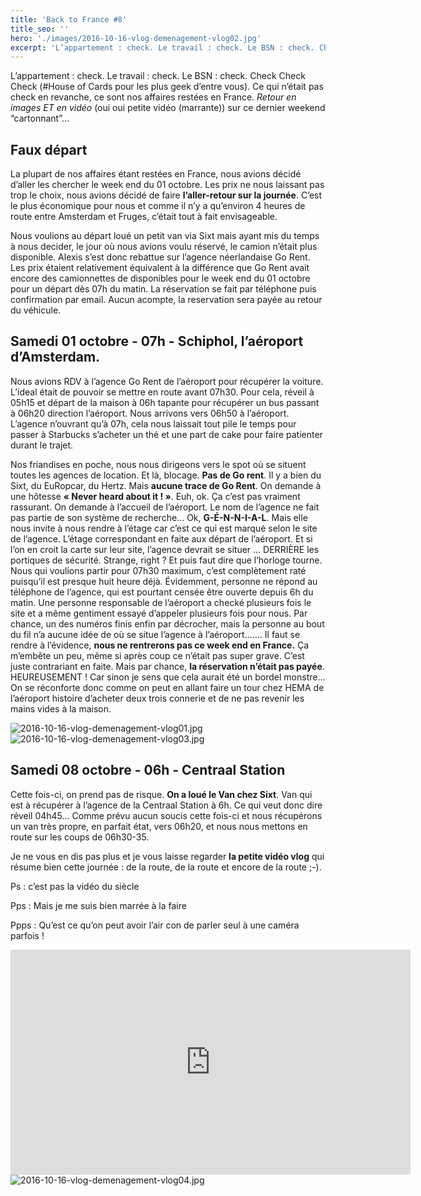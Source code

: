 ```yaml
---
title: 'Back to France #8'
title_seo: ''
hero: './images/2016-10-16-vlog-demenagement-vlog02.jpg'
excerpt: 'L’appartement : check. Le travail : check. Le BSN : check. Check Check Check (#House of Cards pour les plus geek d’entre vous). Ce qui n’était pas check en revanche, ce sont nos affaires restées en France. Retour en images ET en vidéo (oui oui petite vidéo (marrante)) sur ce dernier weekend “cartonnant”... Faux départ La plupart de'
---
```


L’appartement : check. Le travail : check. Le BSN : check. Check Check Check (#House of Cards pour les plus geek d’entre vous). Ce qui n’était pas check en revanche, ce sont nos affaires restées en France. _Retour en images ET en vidéo_ (oui oui petite vidéo (marrante)) sur ce dernier weekend “cartonnant”...

## Faux départ

La plupart de nos affaires étant restées en France, nous avions décidé d’aller les chercher le week end du 01 octobre. Les prix ne nous laissant pas trop le choix, nous avions décidé de faire **l’aller-retour sur la journée**. C’est le plus économique pour nous et comme il n’y a qu’environ 4 heures de route entre Amsterdam et Fruges, c’était tout à fait envisageable.

Nous voulions au départ loué un petit van via Sixt mais ayant mis du temps à nous decider, le jour où nous avions voulu réservé, le camion n’était plus disponible. Alexis s’est donc rebattue sur l’agence néerlandaise Go Rent. Les prix étaient relativement équivalent à la différence que Go Rent avait encore des camionnettes de disponibles pour le week end du 01 octobre pour un départ dès 07h du matin. La réservation se fait par téléphone puis confirmation par email. Aucun acompte, la reservation sera payée au retour du véhicule.

## Samedi 01 octobre - 07h - Schiphol, l’aéroport d’Amsterdam.

Nous avions RDV à l’agence Go Rent de l’aéroport pour récupérer la voiture. L’ideal était de pouvoir se mettre en route avant 07h30. Pour cela, réveil à 05h15 et départ de la maison à 06h tapante pour récupérer un bus passant à 06h20 direction l’aéroport. Nous arrivons vers 06h50 à l’aéroport. L’agence n’ouvrant qu’à 07h, cela nous laissait tout pile le temps pour passer à Starbucks s’acheter un thé et une part de cake pour faire patienter durant le trajet.

Nos friandises en poche, nous nous dirigeons vers le spot où se situent toutes les agences de location. Et là, blocage. **Pas de Go rent**. Il y a bien du Sixt, du EuRopcar, du Hertz. Mais **aucune trace de Go Rent**. On demande à une hôtesse **« Never heard about it ! »**. Euh, ok. Ça c’est pas vraiment rassurant. On demande à l’accueil de l’aéroport. Le nom de l’agence ne fait pas partie de son système de recherche... Ok, **G-É-N-N-I-A-L**. Mais elle nous invite à nous rendre à l’étage car c’est ce qui est marqué selon le site de l’agence. L’étage correspondant en faite aux départ de l’aéroport. Et si l’on en croit la carte sur leur site, l’agence devrait se situer ... DERRIÈRE les portiques de sécurité. Strange, right ? Et puis faut dire que l’horloge tourne. Nous qui voulions partir pour 07h30 maximum, c’est complètement raté puisqu’il est presque huit heure déjà. Évidemment, personne ne répond au téléphone de l’agence, qui est pourtant censée être ouverte depuis 6h du matin. Une personne responsable de l’aéroport a checké plusieurs fois le site et a même gentiment essayé d’appeler plusieurs fois pour nous. Par chance, un des numéros finis enfin par décrocher, mais la personne au bout du fil n’a aucune idée de où se situe l’agence à l’aéroport....... Il faut se rendre à l’évidence, **nous ne rentrerons pas ce week end en France.**
Ça m’embête un peu, même si après coup ce n’était pas super grave. C’est juste contrariant en faite. Mais par chance, **la réservation n’était pas payée**. HEUREUSEMENT ! Car sinon je sens que cela aurait été un bordel monstre...
On se réconforte donc comme on peut en allant faire un tour chez HEMA de l’aéroport histoire d’acheter deux trois connerie et de ne pas revenir les mains vides à la maison.

<img alt="2016-10-16-vlog-demenagement-vlog01.jpg" src="./images/2016-10-16-vlog-demenagement-vlog01.jpg" title="Petits yeux au petit matin" />
<img alt="2016-10-16-vlog-demenagement-vlog03.jpg" src="./images/2016-10-16-vlog-demenagement-vlog03.jpg" title="Petits yeux au petit gouter" />

## Samedi 08 octobre - 06h - Centraal Station

Cette fois-ci, on prend pas de risque. **On a loué le Van chez Sixt**. Van qui est à récupérer à l’agence de la Centraal Station à 6h. Ce qui veut donc dire réveil 04h45... Comme prévu aucun soucis cette fois-ci et nous récupérons un van très propre, en parfait état, vers 06h20, et nous nous mettons en route sur les coups de 06h30-35.

Je ne vous en dis pas plus et je vous laisse regarder **la petite vidéo vlog** qui résume bien cette journée : de la route, de la route et encore de la route ;-).

Ps : c’est pas la vidéo du siècle

Pps : Mais je me suis bien marrée à la faire

Ppps : Qu’est ce qu’on peut avoir l’air con de parler seul à une caméra parfois !

<iframe title="vimeo-player" src="https://player.vimeo.com/video/260558531" width="640" height="360" frameborder="0" allowfullscreen></iframe>

<img alt="2016-10-16-vlog-demenagement-vlog04.jpg" src="./images/2016-10-16-vlog-demenagement-vlog04.jpg">
